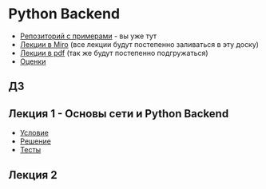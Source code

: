 # Python Backend

- [Репозиторий с примерами](https://github.com/katunilya/hse-python-backend) - вы уже тут
- [Лекции в Miro](https://miro.com/app/board/uXjVKkM4JvE=/?share_link_id=92562179702) (все лекции будут постепенно заливаться в эту доску)
- [Лекции в pdf](https://drive.google.com/drive/folders/1m1Qmgz5ncP1LWLmuhcZgBQBY730qKxb4?usp=sharing) (так же будут постепенно подгружаться)
- [Оценки](https://docs.google.com/spreadsheets/d/1BeY-p-UYCfBX-KBN50pxWOykYKlTydoPF4lIXlVHZvs/edit?usp=sharing)

## ДЗ

## Лекция 1 - Основы сети и Python Backend
- [Условие](./lecture_1/hw/README.md)
- [Решение](./lecture_1/hw/math_plain_asgi.py)
- [Тесты](./tests/test_homework_1.py)

## Лекция 2